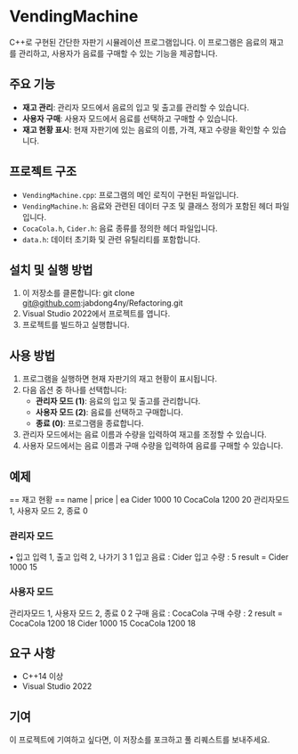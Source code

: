# VendingMachine

C++로 구현된 간단한 자판기 시뮬레이션 프로그램입니다. 
이 프로그램은 음료의 재고를 관리하고, 사용자가 음료를 구매할 수 있는 기능을 제공합니다.

## 주요 기능

- **재고 관리**: 관리자 모드에서 음료의 입고 및 출고를 관리할 수 있습니다.
- **사용자 구매**: 사용자 모드에서 음료를 선택하고 구매할 수 있습니다.
- **재고 현황 표시**: 현재 자판기에 있는 음료의 이름, 가격, 재고 수량을 확인할 수 있습니다.

## 프로젝트 구조

- `VendingMachine.cpp`: 프로그램의 메인 로직이 구현된 파일입니다.
- `VendingMachine.h`: 음료와 관련된 데이터 구조 및 클래스 정의가 포함된 헤더 파일입니다.
- `CocaCola.h`, `Cider.h`: 음료 종류를 정의한 헤더 파일입니다.
- `data.h`: 데이터 초기화 및 관련 유틸리티를 포함합니다.

## 설치 및 실행 방법

1. 이 저장소를 클론합니다:
   git clone git@github.com:jabdong4ny/Refactoring.git
2. Visual Studio 2022에서 프로젝트를 엽니다.
3. 프로젝트를 빌드하고 실행합니다.

## 사용 방법

1. 프로그램을 실행하면 현재 자판기의 재고 현황이 표시됩니다.
2. 다음 옵션 중 하나를 선택합니다:
   - **관리자 모드 (1)**: 음료의 입고 및 출고를 관리합니다.
   - **사용자 모드 (2)**: 음료를 선택하고 구매합니다.
   - **종료 (0)**: 프로그램을 종료합니다.
3. 관리자 모드에서는 음료 이름과 수량을 입력하여 재고를 조정할 수 있습니다.
4. 사용자 모드에서는 음료 이름과 구매 수량을 입력하여 음료를 구매할 수 있습니다.

## 예제
== 재고 현황 == 
name    | price | ea 
Cider     1000    10 
CocaCola  1200    20
관리자모드 1, 사용자 모드 2, 종료 0

### 관리자 모드
•	입고 입력 1, 출고 입력 2, 나가기 3 
1 
입고 음료 : Cider 
입고 수량 : 5
result = Cider 1000 15

### 사용자 모드
관리자모드 1, 사용자 모드 2, 종료 0 
2
구매 음료 : CocaCola
구매 수량 : 2
result = CocaCola 1200 18
Cider 1000 15
CocaCola 1200 18

## 요구 사항
- C++14 이상
- Visual Studio 2022

## 기여
이 프로젝트에 기여하고 싶다면, 이 저장소를 포크하고 풀 리퀘스트를 보내주세요.